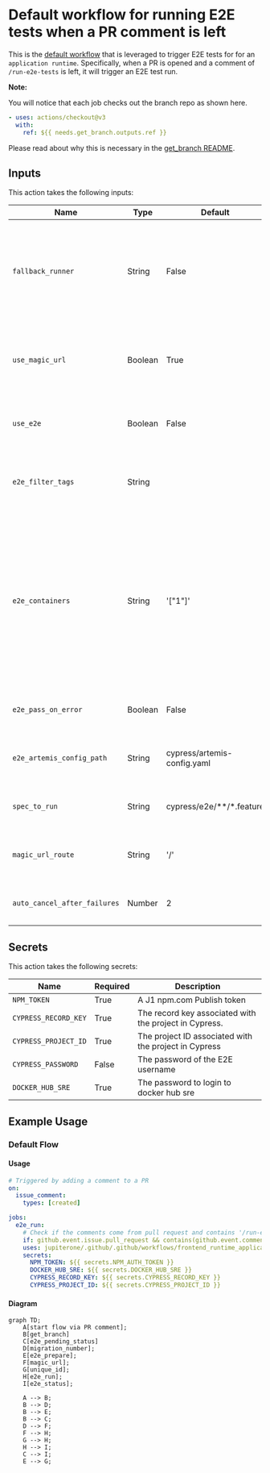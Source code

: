 # Default workflow for running E2E tests when a PR comment is left


This is the [default workflow](../../frontend_runtime_application_manual_e2e_run.yml) that is leveraged to trigger E2E tests for for an `application runtime`. Specifically, when a PR is opened and a comment of `/run-e2e-tests` is left, it will trigger an E2E test run.

**Note:**

You will notice that each job checks out the branch repo as shown here. 

```yaml
- uses: actions/checkout@v3
  with:
    ref: ${{ needs.get_branch.outputs.ref }}
```

Please read about why this is necessary in the [get_branch README](../../../actions/get_branch/README.md).

## Inputs

This action takes the following inputs:

| Name                        | Type    | Default                      | Required  | Description                                                                            |
| --------------------------- | ------- | ---------------------------- | --------- | -------------------------------------------------------------------------------------- |
| `fallback_runner`            | String  | False                        | False      | If true will leverage ubuntu-latest, otherwise will fall back to the J1 in-house runner
| `use_magic_url`              | Boolean | True                         | False      | Deploy to dev via a query param, required for normal SPAs
| `use_e2e`                    | Boolean | False                        | False      | Run E2E test, in most case we want this
| `e2e_filter_tags`            | String  |                              | False      | Tests will be filtered based on the tags defined here
| `e2e_containers`             | String  | '["1"]'                      | False      | The number of tests that you want Cypress to run in parallel. For example to run your tests via 3 containers you would set the value to the following: '["1", "2", "3"]'.
| `e2e_pass_on_error`          | Boolean | False                        | False      | Pass the workflow even if the E2E test fail
| `e2e_artemis_config_path`    | String  | cypress/artemis-config.yaml  | False      | Used to determine the path to the artemis config file
| `spec_to_run`                | String  | cypress/e2e/**/*.feature     | False      | Used to determine which test to run
| `magic_url_route`            | String  | '/'                          | False      | The relative route the magic url should go to
| `auto_cancel_after_failures` | Number  | 2                            | False      | Cancel the tests after this many failures
                                                                           
## Secrets

This action takes the following secrets:

| Name                        | Required  | Description                               |
| --------------------------- | --------- | ----------------------------------------- |
| `NPM_TOKEN`                 | True      | A J1 npm.com Publish token
| `CYPRESS_RECORD_KEY`        | True      | The record key associated with the project in Cypress.
| `CYPRESS_PROJECT_ID`        | True      | The project ID associated with the project in Cypress
| `CYPRESS_PASSWORD`          | False     | The password of the E2E username
| `DOCKER_HUB_SRE`            | True      | The password to login to docker hub sre

## Example Usage

### Default Flow

#### Usage

```yaml
# Triggered by adding a comment to a PR
on:
  issue_comment:
    types: [created]

jobs:
  e2e_run:
    # Check if the comments come from pull request and contains '/run-e2e-test'
    if: github.event.issue.pull_request && contains(github.event.comment.body, '/run-e2e-tests')
    uses: jupiterone/.github/.github/workflows/frontend_runtime_application_manual_e2e_run.yml@v#
    secrets:
      NPM_TOKEN: ${{ secrets.NPM_AUTH_TOKEN }}
      DOCKER_HUB_SRE: ${{ secrets.DOCKER_HUB_SRE }}
      CYPRESS_RECORD_KEY: ${{ secrets.CYPRESS_RECORD_KEY }}
      CYPRESS_PROJECT_ID: ${{ secrets.CYPRESS_PROJECT_ID }}
```

#### Diagram

```mermaid
graph TD;
    A[start flow via PR comment];
    B[get_branch]
    C[e2e_pending_status]
    D[migration_number];
    E[e2e_prepare];
    F[magic_url];
    G[unique_id];
    H[e2e_run];
    I[e2e_status];

    A --> B;
    B --> D;
    B --> E;
    B --> C;
    D --> F;
    F --> H;
    G --> H;
    H --> I;
    C --> I;
    E --> G;
```
